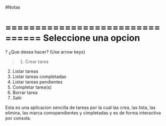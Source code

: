 #Notas

================================
    Seleccione una opcion
================================

? ¿Que desea hacer? (Use arrow keys)
> 1. Crear tarea
  2. Listar tareas
  3. Listar tareas completadas
  4. Listar tareas pendientes
  5. Completar tarea(s)
  6. Borrar tarea
  0. Salir

  Esta es una aplicacion sencilla de tareas por la cual las crea, las lista, las elimina, las marca comopendientes y cimpletadas y es de forma interactiva por consola.